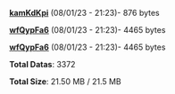 [**kamKdKpi**](/data/kamKdKpi.txt) (08/01/23 - 21:23)- 876 bytes

[**wfQypFa6**](/data/wfQypFa6.txt) (08/01/23 - 21:23)- 4465 bytes

[**wfQypFa6**](/data/wfQypFa6.txt) (08/01/23 - 21:23)- 4465 bytes

**Total Datas**: 3372

**Total Size**: 21.50 MB / 21.5 MB